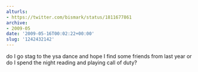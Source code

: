 ```yaml
---
alturls:
- https://twitter.com/bismark/status/1811677861
archive:
- 2009-05
date: '2009-05-16T00:02:22+00:00'
slug: '1242432142'
---
```


do I go stag to the ysa dance and hope I find some friends from last year or do I spend the night reading and playing call of duty?

